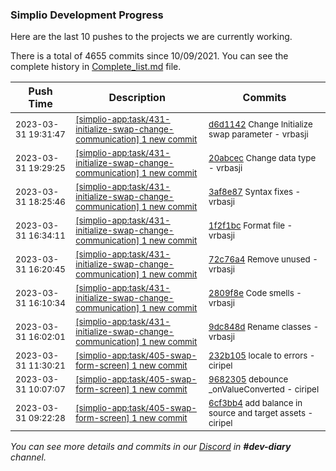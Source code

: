 
### Simplio Development Progress

Here are the last 10 pushes to the projects we are currently working.

There is a total of 4655 commits since 10/09/2021. You can see the complete history in
 [Complete_list.md](Complete_list.md) file.

| Push Time | Description | Commits |
| --- | --- | --- |
| <sub>2023-03-31 19:31:47</sub> | <sub>[[simplio-app:task/431\-initialize\-swap\-change\-communication] 1 new commit](https://github.com/SimplioOfficial/simplio-app/commit/d6d1142e927264c5b641437a8173ddd3877351f4)</sub> | <sub>[d6d1142](https://github.com/SimplioOfficial/simplio-app/commit/d6d1142e927264c5b641437a8173ddd3877351f4) Change Initialize swap parameter - vrbasji</sub> |
| <sub>2023-03-31 19:29:25</sub> | <sub>[[simplio-app:task/431\-initialize\-swap\-change\-communication] 1 new commit](https://github.com/SimplioOfficial/simplio-app/commit/20abcecfb2c32cecc0c08aa6d616e53f7f970a8e)</sub> | <sub>[20abcec](https://github.com/SimplioOfficial/simplio-app/commit/20abcecfb2c32cecc0c08aa6d616e53f7f970a8e) Change data type - vrbasji</sub> |
| <sub>2023-03-31 18:25:46</sub> | <sub>[[simplio-app:task/431\-initialize\-swap\-change\-communication] 1 new commit](https://github.com/SimplioOfficial/simplio-app/commit/3af8e872a3b66ae4fe2caa28a1f42851157584e8)</sub> | <sub>[3af8e87](https://github.com/SimplioOfficial/simplio-app/commit/3af8e872a3b66ae4fe2caa28a1f42851157584e8) Syntax fixes - vrbasji</sub> |
| <sub>2023-03-31 16:34:11</sub> | <sub>[[simplio-app:task/431\-initialize\-swap\-change\-communication] 1 new commit](https://github.com/SimplioOfficial/simplio-app/commit/1f2f1bc31a85333c95a56f02854c633ecfbed67c)</sub> | <sub>[1f2f1bc](https://github.com/SimplioOfficial/simplio-app/commit/1f2f1bc31a85333c95a56f02854c633ecfbed67c) Format file - vrbasji</sub> |
| <sub>2023-03-31 16:20:45</sub> | <sub>[[simplio-app:task/431\-initialize\-swap\-change\-communication] 1 new commit](https://github.com/SimplioOfficial/simplio-app/commit/72c76a4fdcc26bc1072e3bd8dc5f6b7df6337ea2)</sub> | <sub>[72c76a4](https://github.com/SimplioOfficial/simplio-app/commit/72c76a4fdcc26bc1072e3bd8dc5f6b7df6337ea2) Remove unused - vrbasji</sub> |
| <sub>2023-03-31 16:10:34</sub> | <sub>[[simplio-app:task/431\-initialize\-swap\-change\-communication] 1 new commit](https://github.com/SimplioOfficial/simplio-app/commit/2809f8edaeb4ba21c9bd236b8ee833a3e4555c25)</sub> | <sub>[2809f8e](https://github.com/SimplioOfficial/simplio-app/commit/2809f8edaeb4ba21c9bd236b8ee833a3e4555c25) Code smells - vrbasji</sub> |
| <sub>2023-03-31 16:02:01</sub> | <sub>[[simplio-app:task/431\-initialize\-swap\-change\-communication] 1 new commit](https://github.com/SimplioOfficial/simplio-app/commit/9dc848d73416654e6ce40f37d8d01f1f61e5e09b)</sub> | <sub>[9dc848d](https://github.com/SimplioOfficial/simplio-app/commit/9dc848d73416654e6ce40f37d8d01f1f61e5e09b) Rename classes - vrbasji</sub> |
| <sub>2023-03-31 11:30:21</sub> | <sub>[[simplio-app:task/405\-swap\-form\-screen] 1 new commit](https://github.com/SimplioOfficial/simplio-app/commit/232b10508269df54c05525b73bfa33e8ae5911fb)</sub> | <sub>[232b105](https://github.com/SimplioOfficial/simplio-app/commit/232b10508269df54c05525b73bfa33e8ae5911fb) locale to errors - ciripel</sub> |
| <sub>2023-03-31 10:07:07</sub> | <sub>[[simplio-app:task/405\-swap\-form\-screen] 1 new commit](https://github.com/SimplioOfficial/simplio-app/commit/9682305386e28173cf00ecfbd15c3a9a4db05743)</sub> | <sub>[9682305](https://github.com/SimplioOfficial/simplio-app/commit/9682305386e28173cf00ecfbd15c3a9a4db05743) debounce _onValueConverted - ciripel</sub> |
| <sub>2023-03-31 09:22:28</sub> | <sub>[[simplio-app:task/405\-swap\-form\-screen] 1 new commit](https://github.com/SimplioOfficial/simplio-app/commit/6cf3bb438daea534cf8cf56bbac70d784197c7f7)</sub> | <sub>[6cf3bb4](https://github.com/SimplioOfficial/simplio-app/commit/6cf3bb438daea534cf8cf56bbac70d784197c7f7) add balance in source and target assets - ciripel</sub> |

_You can see more details and commits in our [Discord](https://discord.gg/aKhjuwZmdP) in **#dev-diary** channel._
